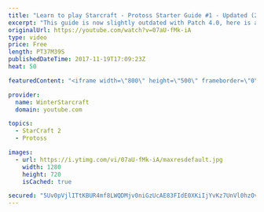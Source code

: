 ```yaml
---
title: "Learn to play Starcraft - Protoss Starter Guide #1 - Updated (2017)"
excerpt: "This guide is now slightly outdated with Patch 4.0, here is a completely up to date guide! https://www.youtube.com/watch?v=x3ZkSX0tJg4 We go over the basics of understanding Protoss, the SPACE WARRIOR RACE ;)  This guide is meant for those who have a basic understanding of Starcraft but don't really"
originalUrl: https://youtube.com/watch?v=07aU-fMk-iA
type: video
price: Free
length: PT37M39S
publishedDateTime: 2017-11-19T17:09:23Z
heat: 50

featuredContent: "<iframe width=\"800\" height=\"500\" frameborder=\"0\" src=\"https://www.youtube.com/embed/07aU-fMk-iA\" allow=\"accelerometer; autoplay; encrypted-media; gyroscope; picture-in-picture\" allowfullscreen></iframe>"

provider:
  name: WinterStarcraft
  domain: youtube.com

topics:
  - StarCraft 2
  - Protoss

images:
  - url: https://i.ytimg.com/vi/07aU-fMk-iA/maxresdefault.jpg
    width: 1280
    height: 720
    isCached: true

secured: "5Uv0pVjlITtKBUR4mf8LWQDMjv0niGzUcAE83FIdE0XKiIjYvKz7UnVl0hzOvfUTDT1BCX+AJdTlLwUZfmiRqdrHvWw9ndtMXSv5t7c4Bx6HB8OO+YQ/nKAcS37HTVaiSw6ZQo1fZKp8qELDWA4qPShuBwNhWLGBCoXoteJd4+bo/uHr7oQaWw6R40tMhbQk5ZS/V9sHwElh1Dd5zyrB+1SfmDwrj/9GZyJLnYOx6+Jppe1twZGIVE/mA/0tc74JEef2WFJqmsMX5MaqeJHo96+IPTQjaw1HRAmF7PeXpe8tHy4L5ihdXBvN3lh2Hc1Qdp8D1NcIGQgAYpouqRHHNLFxHOO1YUnInfa0P554aPaL1P2jPkEpFxz+gWYqSogK5T+r2ljY9sjkymIxr9fj7VZrd9aw7Dbsen0YjKGBJphc90h1n5yb0RD3F1X8/ERJ;a9LoPMo817WwLG5yuRQr1Q=="
---
```


